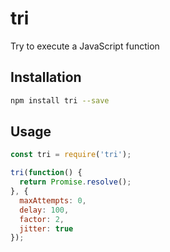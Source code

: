 # tri

Try to execute a JavaScript function

## Installation

```bash
npm install tri --save
```

## Usage

```js
const tri = require('tri');

tri(function() {
  return Promise.resolve();
}, {
  maxAttempts: 0,
  delay: 100,
  factor: 2,
  jitter: true
});
```
